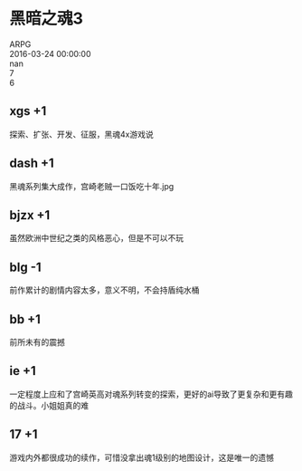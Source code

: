 



# 黑暗之魂3
  
ARPG  
2016-03-24 00:00:00  
nan  
7  
6
## xgs +1


探索、扩张、开发、征服，黑魂4x游戏说
## dash +1


黑魂系列集大成作，宫崎老贼一口饭吃十年.jpg
## bjzx +1


虽然欧洲中世纪之类的风格恶心，但是不可以不玩
## blg -1


前作累计的剧情内容太多，意义不明，不会持盾纯水桶
## bb +1


前所未有的震撼
## ie +1


一定程度上应和了宫崎英高对魂系列转变的探索，更好的ai导致了更复杂和更有趣的战斗。小姐姐真的难
## 17 +1


游戏内外都很成功的续作，可惜没拿出魂1级别的地图设计，这是唯一的遗憾